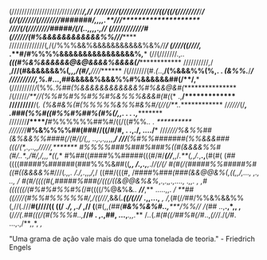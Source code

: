 (///////////////////*/*////*/**/***//*****/**,************//
/////////(//////////////(*(/((/(///*//*//*/*****/**********/
(//(//////(////////#######/*,,*,,.**//*/********************
////(/(////////#####/(/(**..**,*,,,.,***/******************/
(//////////*//#(//////(#%&&&&&&&&&&&&%%//***/***************
//////////////(*,*/(/%%%&&%&&&&&&&&&&&%&%*/*/*************/*
(////((////*,* .**#/#%%%%&&&&&&&&&&&&&&&&%*************,****
(//(///////.,*..**(((#%&%&&&&&&@&@&&&&%&&&&(/***************
//////////*,*/ ,**///(#&&&&&&&%(*,,,/(#/*,***/***//*/*******
/(///////(#.*(*..,**/(%&&&%%(%,. . *(&%%.***/*************/*
////////*//,%.#*...,##&&&&&%&&&%%#%&&&&&&##(/**/****,*******
(/////////*/*(%%.*%##(%&&&&&&&&&&&&%#%&&@&#(****************
/(/////*/**//(%%#%#%%#%%#%&%%%&&&#(#(*(*  .,**/*************
/////////**/(*. (%&#&%(#(%%%%%&%%#&%#/(//(/**..*************
/*/////*(/****, .###(%%#((#%%#%##%(#%(/*,,. . . .,**********
///////**/****/**#%%%%%%##%#/((/((#%%*..       .  **********
//////*/*******#*%&%%%%##(###//((/#/#,  . .,./, ..../*******
///*////***%&%%##(&%&&%%####(/(#/(/(,, ..,.*,.,,*,,,*****/**
///**(%#%%#######*(%%&&&###(((/*(*,.,..,**,//**/**//,*******
#%%%%###%###%###%((#(&&&&%%#(#/*.*.*.,/**#**/*,/,*,,*((**,**
#%##((####%%#####(((#/#/***(//***,,/*.**(,*,*/.*,**.,**(#(#(
(##((((#####%######(###%%%&##((****,,* */*.,.,****,*./*/(/(/
#(#(/(#####%%#####%#((#((&&&&%#*///(***.*,,. /*./,*.,,,*/,*/
((##/(((#, /####%###*(###(&&@@&%(,((,,/,...,  ,.,    ..,* */
#(#/((((#(,#####%###(/(((/((&@@&%&%*,.,.,*,.,....,   .,,. *,
,*#((((((/(#%#%#%%#%(*/#((((/%@&%&*.. **//***,** .....,,. */
**##((////(#%%#%%%%%#/,/((///*,&&(***.((/(///* .,,...,**  *,
/,*(#(/*/*##/%%&%&&%%(,//(.///**#(////(( ((/   .*/, ,./* ,//
(**(#(,,*(##(**#&%%&%#..,*****/%%//  /(##    ..*,**.,*,, ,**
(/*//(*.*##(((/(#(%%%#..,***//# . ,.,##,    ...,***.,**,.***
/*..*(*.#(#((/##%#(/#*..,*(//*/./(*/*#.   ...,.,/**,,*,  *,*

"Uma grama de ação vale mais do que uma tonelada de teoria." - Friedrich Engels
